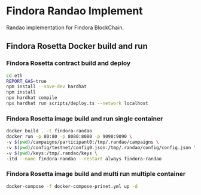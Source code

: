 # Findora Randao Implement
Randao implementation for Findora BlockChain.

## Findora Rosetta Docker build and run
### Findora Rosetta contract build and deploy
```bash
cd eth
REPORT_GAS=true
npm install --save-dev hardhat
npm install
npx hardhat compile
npx hardhat run scripts/deploy.ts --network localhost
```
### Findora Rosetta image build and run single container
```bash
docker build . -t findora-randao
docker run -p 80:80 -p 8080:8080 -p 9090:9090 \
-v $(pwd)/campaigns/participant0:/tmp/.randao/campaigns \
-v $(pwd)/config/testnet/config0.json:/tmp/.randao/config/config.json \
-v $(pwd)/keys:/tmp/.randao/keys \
-itd --name findora-randao --restart always findora-randao
```
### Findora Rosetta image build and multi run multiple container
```bash
docker-compose -f docker-compose-prinet.yml up -d
```

